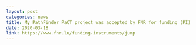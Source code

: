 ```yaml
---
layout: post
categories: news
title: My PathFinder PaCT project was accepted by FNR for funding (PI)
date: 2020-03-18
link: https://www.fnr.lu/funding-instruments/jump
---
```

